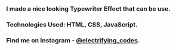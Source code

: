 ### I made a nice looking Typewriter Effect that can be use.

### Technologies Used: HTML, CSS, JavaScript.

### Find me on Instagram - [@electrifying_codes][Instagram].

[Instagram]: https://www.instagram.com/electrifying_codes